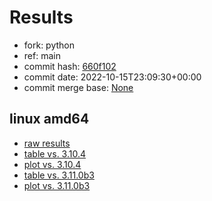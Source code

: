 # Results

- fork: python
- ref: main
- commit hash: [660f102](https://github.com/python/cpython/commit/660f102)
- commit date: 2022-10-15T23:09:30+00:00
- commit merge base: [None](https://github.com/python/cpython/commit/None)

## linux amd64

- [raw results](bm-20221015-linux-amd64-python-main-3.12.0a1+-660f102.json)
- [table vs. 3.10.4](bm-20221015-linux-amd64-python-main-3.12.0a1+-660f102-vs-3.10.4.md)
- [plot vs. 3.10.4](bm-20221015-linux-amd64-python-main-3.12.0a1+-660f102-vs-3.10.4.png)
- [table vs. 3.11.0b3](bm-20221015-linux-amd64-python-main-3.12.0a1+-660f102-vs-3.11.0b3.md)
- [plot vs. 3.11.0b3](bm-20221015-linux-amd64-python-main-3.12.0a1+-660f102-vs-3.11.0b3.png)

